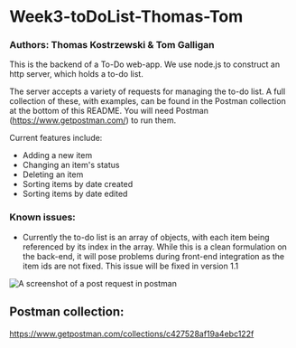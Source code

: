 # Week3-toDoList-Thomas-Tom
### Authors: Thomas Kostrzewski & Tom Galligan
This is the backend of a To-Do web-app. We use node.js to construct an http server, which holds a to-do list. 

The server accepts a variety of requests for managing the to-do list. A full collection of these, with examples, can be found in the Postman collection at the bottom of this README. You will need Postman (https://www.getpostman.com/) to run them. 

Current features include:
- Adding a new item
- Changing an item's status
- Deleting an item
- Sorting items by date created
- Sorting items by date edited

### Known issues:
- Currently the to-do list is an array of objects, with each item being referenced by its index in the array. While this is a clean formulation on the back-end, it will pose problems during front-end integration as the item ids are not fixed. This issue will be fixed in version 1.1

![A screenshot of a post request in postman](https://i.ibb.co/5MhQH59/Screenshot-2019-09-27-at-14-02-29.png "Example POST request in postman")

## Postman collection: 
https://www.getpostman.com/collections/c427528af19a4ebc122f
